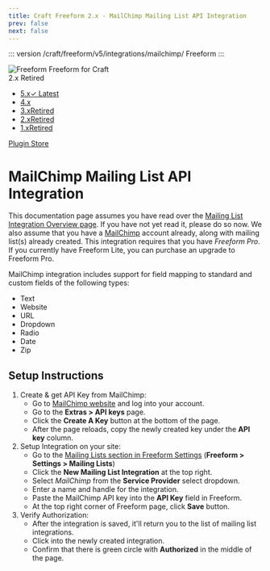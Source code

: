 ```yaml
---
title: Craft Freeform 2.x - MailChimp Mailing List API Integration
prev: false
next: false
---
```


::: version /craft/freeform/v5/integrations/mailchimp/
Freeform
:::

<div id="pr-heading">
    <img src="https://docs.solspace.com/extras/icons/products/freeform-icon.png" alt="Freeform" class="pr-image">
    <span class="pr-name">Freeform</span>
    <span class="pr-category">for Craft</span>
    <div class="pr-v-wrapper">
        <div class="pr-v">
            <span class="pr-v-v">2.x</span>
            <span class="pr-v-type pr-retired">Retired</span>
            <span class="pr-v-arrow arrow down"></span>
        </div>
        <ul class="pr-v-list">
            <li><a href="/craft/freeform/v5/">5.x<span class="pr-v-type pr-latest">✓ Latest</span></a></li>
            <li><a href="/craft/freeform/v4/">4.x</a></li>
            <li><a href="/craft/freeform/v3/">3.x<span class="pr-v-type pr-retired">Retired</span></a></li>
            <li><a href="/craft/freeform/v2/">2.x<span class="pr-v-type pr-retired">Retired</span></a></li>
            <li><a href="/craft/freeform/v1/">1.x<span class="pr-v-type pr-retired">Retired</span></a></li>
        </ul>
    </div>
    <div class="pr-buy">
        <a href="https://plugins.craftcms.com/freeform" class="button button-blue"><span class="external-url">Plugin Store</span></a>
    </div>
</div>

<span class="page-section"></span>

# MailChimp Mailing List API Integration <Badge type="pro" text="Pro" />

This documentation page assumes you have read over the [Mailing List Integration Overview page](README.md). If you have not yet read it, please do so now. We also assume that you have a [MailChimp](http://mailchimp.com) account already, along with mailing list(s) already created. This integration requires that you have *Freeform Pro*. If you currently have Freeform Lite, you can purchase an upgrade to Freeform Pro.

MailChimp integration includes support for field mapping to standard and custom fields of the following types: <Badge type="feature" text="Improved in 2.2.0+" />

* Text
* Website
* URL
* Dropdown
* Radio
* Date
* Zip

## Setup Instructions

1. Create & get API Key from MailChimp:
	* Go to [MailChimp website](http://mailchimp.com) and log into your account.
	* Go to the **Extras > API keys** page.
	* Click the **Create A Key** button at the bottom of the page.
	* After the page reloads, copy the newly created key under the **API key** column.
2. Setup Integration on your site:
	* Go to the [Mailing Lists section in Freeform Settings](../../setup/settings.md#api-integrations) (**Freeform > Settings > Mailing Lists**)
	* Click the **New Mailing List Integration** at the top right.
	* Select *MailChimp* from the **Service Provider** select dropdown.
	* Enter a name and handle for the integration.
	* Paste the MailChimp API key into the **API Key** field in Freeform.
	* At the top right corner of Freeform page, click **Save** button.
3. Verify Authorization:
	* After the integration is saved, it'll return you to the list of mailing list integrations.
	* Click into the newly created integration.
	* Confirm that there is green circle with **Authorized** in the middle of the page.
